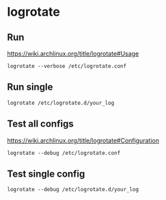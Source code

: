 # logrotate

## Run

https://wiki.archlinux.org/title/logrotate#Usage

    logrotate --verbose /etc/logrotate.conf

## Run single

    logrotate /etc/logrotate.d/your_log

## Test all configs

https://wiki.archlinux.org/title/logrotate#Configuration

    logrotate --debug /etc/logrotate.conf

## Test single config

    logrotate --debug /etc/logrotate.d/your_log
